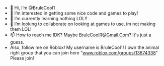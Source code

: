 - 👋 Hi, I’m @BruleCool1
- 👀 I’m interested in getting some nice code and games to play!
- 🌱 I’m currently learning nothing LOL!!
- 💞️ I’m looking to collaborate on looking at games to use, im not making them LOL!
- 📫 How to reach me IDK? Maybe BruleCoolR@Gmail.Com? It's just a guess.
- Also, follow me on Roblox! My username is BruleCool1! I own the animal right group that you can join here "www.roblox.com/groups/13674338" Please join!


<!---
BruleCool1/BruleCool1 is a ✨ special ✨ repository because its `README.md` (this file) appears on your GitHub profile.
You can click the Preview link to take a look at your changes.
--->
